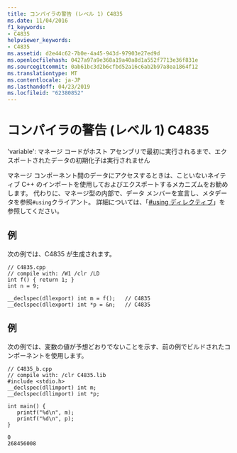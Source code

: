 ```yaml
---
title: コンパイラの警告 (レベル 1) C4835
ms.date: 11/04/2016
f1_keywords:
- C4835
helpviewer_keywords:
- C4835
ms.assetid: d2e44c62-7b0e-4a45-943d-97903e27ed9d
ms.openlocfilehash: 0427a97a9e368a19a40a8d1a552f7713e36f831e
ms.sourcegitcommit: 0ab61bc3d2b6cfbd52a16c6ab2b97a8ea1864f12
ms.translationtype: MT
ms.contentlocale: ja-JP
ms.lasthandoff: 04/23/2019
ms.locfileid: "62380852"
---
```

# <a name="compiler-warning-level-1-c4835"></a>コンパイラの警告 (レベル 1) C4835

'variable': マネージ コードがホスト アセンブリで最初に実行されるまで、エクスポートされたデータの初期化子は実行されません

マネージ コンポーネント間のデータにアクセスするときは、こといないネイティブ C++ のインポートを使用しておよびエクスポートするメカニズムをお勧めします。 代わりに、マネージ型の内部で、データ メンバーを宣言し、メタデータを参照`#using`クライアント。 詳細については、「[#using ディレクティブ](../../preprocessor/hash-using-directive-cpp.md)」を参照してください。

## <a name="example"></a>例

次の例では、C4835 が生成されます。

```
// C4835.cpp
// compile with: /W1 /clr /LD
int f() { return 1; }
int n = 9;

__declspec(dllexport) int m = f();   // C4835
__declspec(dllexport) int *p = &n;   // C4835
```

## <a name="example"></a>例

次の例では、変数の値が予想どおりでないことを示す、前の例でビルドされたコンポーネントを使用します。

```
// C4835_b.cpp
// compile with: /clr C4835.lib
#include <stdio.h>
__declspec(dllimport) int m;
__declspec(dllimport) int *p;

int main() {
   printf("%d\n", m);
   printf("%d\n", p);
}
```

```Output
0
268456008
```